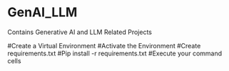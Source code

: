 # GenAI_LLM
Contains Generative AI and LLM Related Projects

#Create a Virtual Environment
#Activate the Environment
#Create requirements.txt
#Pip install -r requirements.txt
#Execute your command cells


